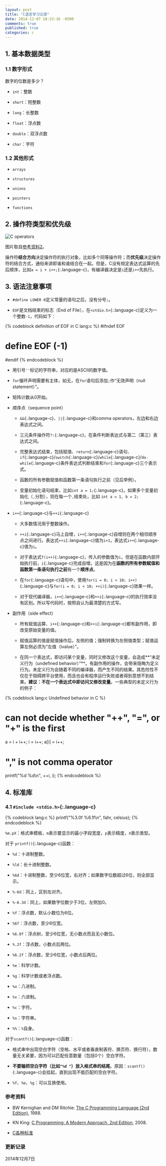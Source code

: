 ```yaml
---
layout: post
title: "C语言学习记录"
date: 2014-12-07 18:23:16 -0500
comments: true
published: true
categories: c
---
```


## 1. 基本数据类型 ##

### 1.1 数字形式 ###

数字的位数是多少？

* `int`：整数

* `short`：短整数

* `long`：长整数

* `float`：浮点数

* `double`：双浮点数

* `char`：字符

<!--more-->

### 1.2 其他形式 ###

* `arrays`

* `structures`

* `unions`

* `pointers`

* `functions`


## 2. 操作符类型和优先级 ##

<img src="/images/coperator.png" title="image" alt="C operators">

图片取自[参考资料2](#Ref)。

操作符**结合方向**决定操作符的执行对象，比如多个同等操作符；而**优先级**决定操作符的结合方式，通俗来讲即谁和谁结合在一起。但是，C没有规定表达式运算的先后顺序，比如`a = i + i++;`{:.language-c}，有编译器决定是`i`还是`i++`先执行。

## 3. 语法注意事项 ##

* `#define LOWER 0`定义常量的语句之后，没有分号`;`。

* `EOF`是文档结束的标志（End of File），在`<stdio.h>`{:.language-c}定义为一个整数`-1`，代码如下：

{% codeblock definition of EOF in C lang:c %}
#ifndef EOF
# define EOF (-1)
#endif
{% endcodeblock %}

* 用引号`''`标记的字符串，对应的是ASCII的数字值。

* `for`循环声明需要有主体，如无，在`for`语句后添加`;`作“无效声明（null statement）”。

* 矩阵计数从0开始。

* 顺序点（sequence point）

    * `&&`{:.language-c}、`||`{:.language-c}和comma operators，左边和右边表达式之间。

    * 三元条件操作符`?:`{:.language-c}，在条件判断表达式与第二（第三）表达式之间。

    * 完整表达式结束，包括赋值、`return`{:.language-c}语句、`if`{:.language-c}/`switch`{:.language-c}/`while`{:.language-c}/`do-while`{:.language-c}条件表达式判断结束和`for`{:.language-c}三个表示式。

    * 函数的所有参数赋值和函数第一条语句执行之前（见后举例）。

    * 变量初始化语句结束，比如`int a = 1;`{:.language-c}。如果多个变量初始化（`,`分割），则在每一个`,`结束处，比如 `int a = 1, b = 2;`{:.language-c}。

* `i++`{:.language-c}与`++i`{:.language-c}

    * 大多数情况用于整数操作。
    
    * `++i`{:.language-c}马上自增，`i++`{:.language-c}自增则在两个相邻顺序点之间进行。表达式`++i`{:.language-c}值为`i+1`，表达式`i++`{:.language-c}值为`i`。

    * 对于表达式`f(i++)`{:.language-c}，传入的参数值为`i`，但是在函数内部开始执行前，`i`{:.language-c}完成自增。这是因为在**函数的所有参数赋值和函数第一条语句执行之前**有一个**顺序点**。

    * 在`for`{:.language-c}语句中，使用`for(i = 0; i < 10; i++)`{:.language-c}与`for(i = 0; i < 10; ++i)`{:.language-c}效果一样。

    * 对于现代编译器，`i++`{:.language-c}和`++i`{:.language-c}的执行效率没有区别。所以写代码时，按照自认为最清楚的方式写。


* 副作用（side effect）

   * 所有赋值运算、`i++`{:.language-c}和`++i`{:.language-c}都有副作用，即改变原始变量的值。

   * 赋值运算的值是赋值操作后，左侧的值；强制转换为左侧值类型；赋值运算左侧必须为“左值（lvalue）”。

   * 在同一个表达式，即访问某个变量，同时又修改这个变量，会造成**“未定义行为（undefined behavior）”**。有副作用的操作，会带来隐晦为定义行为。未定义行为会随着不同的编译器，而产生不同的结果。其危险性不仅在于阻碍跨平台使用，而且也会有程序运行失败或者得到意想不到结果。**建议：不在一个表达式中即访问又修改变量**。一些典型的未定义行为的例子：

{% codeblock lang:c Undefined behavior in C %}
# can not decide whether "++", "=", or "+" is the first
a = i + i++;
i = i++;
a[i] = i++;

# "," is not comma operator
printf("%d %d\n", ++i, i);
{% endcodeblock %}



## 4. 标准库 ##

### 4.1 `#include <stdio.h>`{:.language-c} ###

{% codeblock lang:c %}
printf("%3.0f %6.1f\n", fahr, celsius);
{% endcodeblock %}

`%m.pX`：格式串模板，`m`表示要显示的最小字段宽度，`p`表示精度，`X`表示类型。

对于 `printf()`{:.language-c}函数：

* `%d`：十进制整数。

* `%ld`：长十进制整数。

* `%6d`：十进制整数，至少6位宽，右对齐；如果数字位数超过6位，则全部显示。

* `%-6d`：同上，区别左对齐。

* `%-6.3d`：同上，如果数字位数少于3位，左侧加0。

* `%f`：浮点数，默认小数位为6位。

* `%6f`：浮点数，至少6位宽。

* `%6.0f`：浮点树，至少6位宽，无小数点而且无小数位。

* `%.2f`：浮点数，小数点后两位。

* `%6.2f`：浮点数，至少6位宽，小数点后两位。

* `%e`：科学计数。

* `%g`：科学计数或者浮点数。

* `%o`：八进制。

* `%x`：六进制。

* `%c`：字符。

* `%s`：字符串。

* `%%`：`%`自身。

对于`scantf()`{:.language-c}函数：

* 格式串中出现空白字符（空格、水平或者垂直制表符、换页符、换行符），数量无关紧要，因为可以匹配任意数量（包括0个）空白字符。

* **不要输把空白字符（比如`"%d "`）放入格式串的结尾**。原因：`scantf()`{:.language-c}会挂起，直到出现不能匹配的空白字符。

* `%f`、`%e`、`%g`：可以互换使用。




### <a id="Ref">参考资料</a> ###

* BW Kernighan and DM Ritchie: [The C Programming Language (2nd Edition)](http://www.amazon.com/The-Programming-Language-2nd-Edition/dp/0131103628), 1988.

* KN King: [C Programming: A Modern Approach, 2nd Edition](http://www.amazon.com/Programming-Modern-Approach-2nd-Edition/dp/0393979504), 2008.

* [C各种标准](http://port70.net/~nsz/c/)


### 更新记录 ###

2014年12月7日

